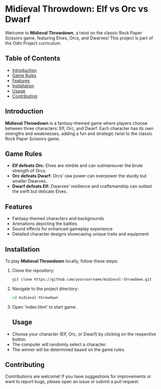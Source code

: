 # Midieval Throwdown: Elf vs Orc vs Dwarf

Welcome to **Midieval Throwdown**, a twist on the classic Rock Paper Scissors game, featuring Elves, Orcs, and Dwarves! This project is part of the Odin Project curriculum.

## Table of Contents

- [Introduction](#introduction)
- [Game Rules](#game-rules)
- [Features](#features)
- [Installation](#installation)
- [Usage](#usage)
- [Contributing](#contributing)

## Introduction

**Midieval Throwdown** is a fantasy-themed game where players choose between three characters: Elf, Orc, and Dwarf. Each character has its own strengths and weaknesses, adding a fun and strategic twist to the classic Rock Paper Scissors game.

## Game Rules

- **Elf defeats Orc:** Elves are nimble and can outmaneuver the brute strength of Orcs.
- **Orc defeats Dwarf:** Orcs' raw power can overpower the sturdy but smaller Dwarves.
- **Dwarf defeats Elf:** Dwarves' resilience and craftsmanship can outlast the swift but delicate Elves.

## Features

- Fantasy-themed characters and backgrounds
- Animations depicting the battles
- Sound effects for enhanced gameplay experience
- Detailed character designs showcasing unique traits and equipment

## Installation

To play **Midieval Throwdown** locally, follow these steps:

1. Clone the repository:
   ```sh
   git clone https://github.com/yourusername/midieval-throwdown.git
   ```
2. Navigate to the project directory:
   ```sh
   cd midieval-throwdown
   ```
3. Open 'index.html' to start game.

   ## Usage

- Choose your character (Elf, Orc, or Dwarf) by clicking on the respective button.
- The computer will randomly select a character.
- The winner will be determined based on the game rules.

## Contributing

Contributions are welcome! If you have suggestions for improvements or want to report bugs, please open an issue or submit a pull request.
